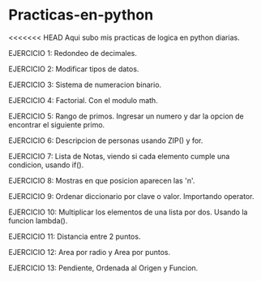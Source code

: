 # Practicas-en-python
<<<<<<< HEAD
Aqui  subo mis practicas de logica en python diarias.

EJERCICIO 1: Redondeo de decimales.</br>

EJERCICIO 2: Modificar tipos de datos.</br>

EJERCICIO 3: Sistema de numeracion binario.</br>

EJERCICIO 4: Factorial. Con el modulo math.</br>

EJERCICIO 5: Rango de primos. Ingresar un numero y dar la opcion de encontrar el siguiente primo. </br>

EJERCICIO 6: Descripcion de personas usando ZIP() y for. </br>

EJERCICIO 7: Lista de Notas, viendo si cada elemento cumple una condicion, usando if(). </br>

EJERCICIO 8: Mostras en que posicion aparecen las 'n'. </br>

EJERCICIO 9: Ordenar diccionario por clave o valor. Importando operator. </br>

EJERCICIO 10: Multiplicar los elementos de una lista por dos. Usando la funcion lambda(). </br>

EJERCICIO 11: Distancia entre 2 puntos.</br>

EJERCICIO 12: Area por radio y Area por puntos.</br>

EJERCICIO 13: Pendiente, Ordenada al Origen y Funcion.</br>




